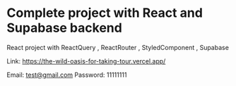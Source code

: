 # Complete project with React and Supabase backend

React project with ReactQuery , ReactRouter , StyledComponent , Supabase

Link: https://the-wild-oasis-for-taking-tour.vercel.app/

Email: test@gmail.com
Password: 11111111

